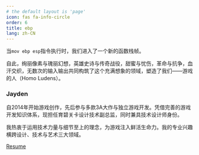 ```yaml
---
# the default layout is 'page'
icon: fas fa-info-circle
order: 6
title: ebp
lang: zh-CN
---
```


当`mov ebp esp`指令执行时，我们进入了一个新的函数栈帧。

自此，绚丽像素与瑰丽幻想，英雄史诗与传奇战役，甜蜜与忧伤，革命与抗争，血汗交织，无数次的输入输出共同构筑了这个充满想象的领域，塑造了我们——游戏的人（Homo Ludens）。

### Jayden
自2014年开始游戏创作，先后参与多款3A大作与独立游戏开发。凭借完善的游戏开发知识体系，现担任育碧关卡设计技术副总监，同时兼具技术设计师身份。

我热衷于运用技术力量与细节至上的理念，为游戏注入鲜活生命力。我的专业兴趣横跨设计、技术与艺术三大领域。

[Resume]

[Resume]: /assets/html/resume.html